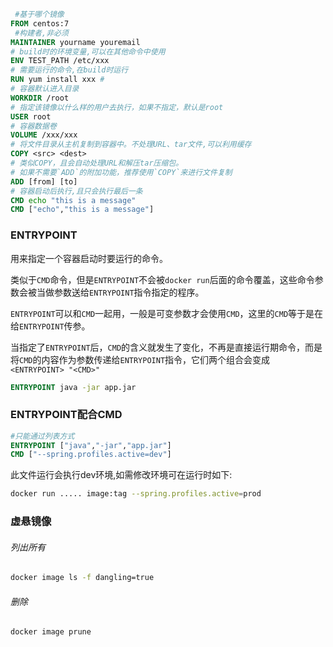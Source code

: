 ```Dockerfile
 #基于哪个镜像
FROM centos:7
 #构建者,非必须
MAINTAINER yourname youremail
# build时的环境变量,可以在其他命令中使用
ENV TEST_PATH /etc/xxx
# 需要运行的命令,在build时运行
RUN yum install xxx #
# 容器默认进入目录
WORKDIR /root
# 指定该镜像以什么样的用户去执行，如果不指定，默认是root
USER root
# 容器数据卷
VOLUME /xxx/xxx
# 将文件目录从主机复制到容器中。不处理URL、tar文件,可以利用缓存
COPY <src> <dest>
# 类似COPY，且会自动处理URL和解压tar压缩包。
# 如果不需要`ADD`的附加功能，推荐使用`COPY`来进行文件复制
ADD [from] [to]
# 容器启动后执行,且只会执行最后一条
CMD echo "this is a message"
CMD ["echo","this is a message"]

```


### ENTRYPOINT
用来指定一个容器启动时要运行的命令。

类似于`CMD`命令，但是`ENTRYPOINT`不会被`docker run`后面的命令覆盖，这些命令参数会被当做参数送给`ENTRYPOINT`指令指定的程序。

`ENTRYPOINT`可以和`CMD`一起用，一般是可变参数才会使用`CMD`，这里的`CMD`等于是在给`ENTRYPOINT`传参。

当指定了`ENTRYPOINT`后，`CMD`的含义就发生了变化，不再是直接运行期命令，而是将`CMD`的内容作为参数传递给`ENTRYPOINT`指令，它们两个组合会变成 `<ENTRYPOINT> "<CMD>"`

```Dockerfile
ENTRYPOINT java -jar app.jar
```

### ENTRYPOINT配合CMD

```Dockerfile
#只能通过列表方式
ENTRYPOINT ["java","-jar","app.jar"]
CMD ["--spring.profiles.active=dev"]
```

此文件运行会执行dev环境,如需修改环境可在运行时如下:

```sh
docker run ..... image:tag --spring.profiles.active=prod
```

### 虚悬镜像

###### 列出所有

```sh
docker image ls -f dangling=true
```

###### 删除

```sh
docker image prune
```